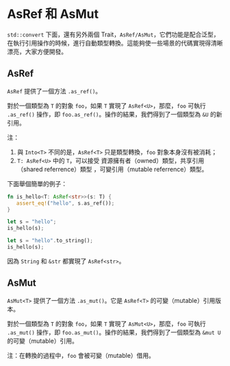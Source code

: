 # AsRef 和 AsMut

`std::convert` 下面，還有另外兩個 Trait，`AsRef/AsMut`，它們功能是配合泛型，在執行引用操作的時候，進行自動類型轉換。這能夠使一些場景的代碼實現得清晰漂亮，大家方便開發。

## AsRef<T>

`AsRef` 提供了一個方法 `.as_ref()`。

對於一個類型為 `T` 的對象 `foo`，如果 `T` 實現了 `AsRef<U>`，那麼，`foo` 可執行 `.as_ref()` 操作，即 `foo.as_ref()`。操作的結果，我們得到了一個類型為 `&U` 的新引用。

注：

1. 與 `Into<T>` 不同的是，`AsRef<T>` 只是類型轉換，`foo` 對象本身沒有被消耗；
2. `T: AsRef<U>` 中的 `T`，可以接受 資源擁有者（owned）類型，共享引用（shared referrence）類型 ，可變引用（mutable referrence）類型。

下面舉個簡單的例子：

```rust
fn is_hello<T: AsRef<str>>(s: T) {
   assert_eq!("hello", s.as_ref());
}

let s = "hello";
is_hello(s);

let s = "hello".to_string();
is_hello(s);
```

因為 `String` 和 `&str` 都實現了 `AsRef<str>`。


## AsMut<T>

`AsMut<T>` 提供了一個方法 `.as_mut()`。它是 `AsRef<T>` 的可變（mutable）引用版本。

對於一個類型為 `T` 的對象 `foo`，如果 `T` 實現了 `AsMut<U>`，那麼，`foo` 可執行 `.as_mut()` 操作，即 `foo.as_mut()`。操作的結果，我們得到了一個類型為 `&mut U` 的可變（mutable）引用。

注：在轉換的過程中，`foo` 會被可變（mutable）借用。
